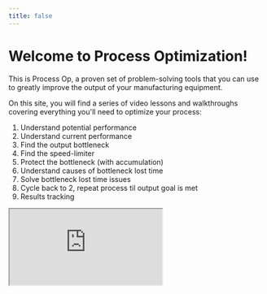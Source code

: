 ```yaml
---
title: false
---
```


# Welcome to Process Optimization!

This is Process Op, a proven set of problem-solving tools that you can use to greatly improve the output of your manufacturing equipment.

On this site, you will find a series of video lessons and walkthroughs covering everything you'll need to optimize your process:
1. Understand potential performance
2. Understand current performance
3. Find the output bottleneck
4. Find the speed-limiter
5. Protect the bottleneck (with accumulation)
6. Understand causes of bottleneck lost time
7. Solve bottleneck lost time issues
8. Cycle back to 2, repeat process til output goal is met
9. Results tracking

<iframe src="https://www.youtube.com/embed/dGC3AblJrs0"></iframe>
